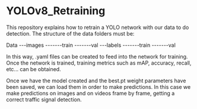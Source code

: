 # YOLOv8_Retraining
This repository explains how to retrain a YOLO network with our data to do detection.
The structure of the data folders must be: 

Data
---images
-------train
-------val
---labels
-------train
-------val

In this way, .yaml files can be created to feed into the network for training. Once the network is trained, training metrics such as mAP, accuracy, recall, etc... can be obtained.

Once we have the model created and the best.pt weight parameters have been saved, we can load them in order to make predictions. 
In this case we make predictions on images and on videos frame by frame, getting a correct traffic signal detection.
